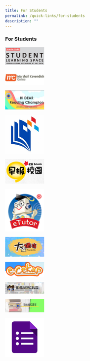 ```yaml
---
title: For Students
permalink: /quick-links/for-students
description: ""
---
```

### For Students

<p><a href="https://vle.learning.moe.edu.sg/login"> 
<img style="width:25%" src="/images/link1.png">  
</a></p>


<p><a href="https://www.mconline.sg/LEAD/login/lms_login.aspx"> 
<img style="width:25%" src="/images/link2.png">  
</a></p>


<p><a href="https://sites.google.com/moe.edu.sg/sbpshidear/home"> 
<img style="width:25%" src="/images/link3.png">  
</a></p>


<p><a href="https://www.nlb.gov.sg/SearchDiscover/ExploreourPublications/RecommendedReads/ForChildren.aspx"> 
<img style="width:25%" src="/images/link4.png">  
</a></p>

<p><a href="https://www.zbschools.sg/"> 
<img style="width:25%" src="/images/link5.png">  
</a></p>

<p><a href="https://sembawangpri.moe.edu.sg/qql/slot/u508/Quick%20Links/eZhishi.PNG"> 
<img style="width:25%" src="/images/link6.png">  
</a></p>

<p><a href="http://www.tuvideos.sg/cos/o.x?c=/ca7_tuvid/user&func=login"> 
<img style="width:25%" src="/images/link7.png">  
</a></p>
	
<p><a href="https://www.mtl.moe.edu.sg/ecekap"> 
<img style="width:25%" src="/images/link9.png">  
	
</a></p>

<p><a href="https://go.gov.sg/sbpsbuzz"> 
<img style="width:25%" src="/images/link13.png">  
	
</a></p>


<p><a href="https://go.gov.sg/sbpscleclass"> 
<img style="width:25%" src="/images/link11.png">  
	
</a></p>


<p><a href="https://forms.gle/tdRBGjDJx2hv7rUu5"> 
<img style="width:25%" src="/images/link12.png">  
	
</a></p>